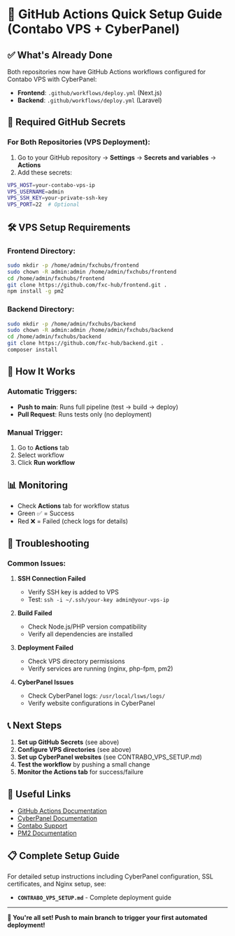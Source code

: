 # 🚀 GitHub Actions Quick Setup Guide (Contabo VPS + CyberPanel)

## ✅ What's Already Done

Both repositories now have GitHub Actions workflows configured for Contabo VPS with CyberPanel:

- **Frontend**: `.github/workflows/deploy.yml` (Next.js)
- **Backend**: `.github/workflows/deploy.yml` (Laravel)

## 🔐 Required GitHub Secrets

### For Both Repositories (VPS Deployment):

1. Go to your GitHub repository → **Settings** → **Secrets and variables** → **Actions**
2. Add these secrets:

```bash
VPS_HOST=your-contabo-vps-ip
VPS_USERNAME=admin
VPS_SSH_KEY=your-private-ssh-key
VPS_PORT=22  # Optional
```

## 🛠️ VPS Setup Requirements

### Frontend Directory:
```bash
sudo mkdir -p /home/admin/fxchubs/frontend
sudo chown -R admin:admin /home/admin/fxchubs/frontend
cd /home/admin/fxchubs/frontend
git clone https://github.com/fxc-hub/frontend.git .
npm install -g pm2
```

### Backend Directory:
```bash
sudo mkdir -p /home/admin/fxchubs/backend
sudo chown -R admin:admin /home/admin/fxchubs/backend
cd /home/admin/fxchubs/backend
git clone https://github.com/fxc-hub/backend.git .
composer install
```

## 🔄 How It Works

### Automatic Triggers:
- **Push to main**: Runs full pipeline (test → build → deploy)
- **Pull Request**: Runs tests only (no deployment)

### Manual Trigger:
1. Go to **Actions** tab
2. Select workflow
3. Click **Run workflow**

## 📊 Monitoring

- Check **Actions** tab for workflow status
- Green ✅ = Success
- Red ❌ = Failed (check logs for details)

## 🚨 Troubleshooting

### Common Issues:

1. **SSH Connection Failed**
   - Verify SSH key is added to VPS
   - Test: `ssh -i ~/.ssh/your-key admin@your-vps-ip`

2. **Build Failed**
   - Check Node.js/PHP version compatibility
   - Verify all dependencies are installed

3. **Deployment Failed**
   - Check VPS directory permissions
   - Verify services are running (nginx, php-fpm, pm2)

4. **CyberPanel Issues**
   - Check CyberPanel logs: `/usr/local/lsws/logs/`
   - Verify website configurations in CyberPanel

## 📞 Next Steps

1. **Set up GitHub Secrets** (see above)
2. **Configure VPS directories** (see above)
3. **Set up CyberPanel websites** (see CONTRABO_VPS_SETUP.md)
4. **Test the workflow** by pushing a small change
5. **Monitor the Actions tab** for success/failure

## 🔗 Useful Links

- [GitHub Actions Documentation](https://docs.github.com/en/actions)
- [CyberPanel Documentation](https://cyberpanel.net/docs/)
- [Contabo Support](https://contabo.com/support/)
- [PM2 Documentation](https://pm2.keymetrics.io/docs/)

## 📋 Complete Setup Guide

For detailed setup instructions including CyberPanel configuration, SSL certificates, and Nginx setup, see:
- **`CONTRABO_VPS_SETUP.md`** - Complete deployment guide

---

**🎉 You're all set! Push to main branch to trigger your first automated deployment!**